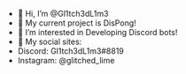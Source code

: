 - 👋 Hi, I’m @Gl1tch3dL1m3
- 🤖 My current project is DisPong!
- 👀 I’m interested in Developing Discord bots!
- 📸 My social sites:
- Discord: Gl1tch3dL1m3#8819
- Instagram: @glitched_lime

<!---
Gl1tch3dL1m3/Gl1tch3dL1m3 is a ✨ special ✨ repository because its `README.md` (this file) appears on your GitHub profile.
You can click the Preview link to take a look at your changes.
--->
